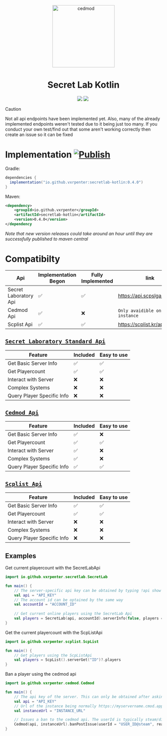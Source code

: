 <div align="center">
  <img src="https://www.giantbomb.com/a/uploads/scale_medium/35/359560/2960939-logo_stylized.png" width="200" height="200" alt="cedmod" title="cedmod"/>    
  <h1>Secret Lab Kotlin</h1>
  
  <a href="https://github.com/Vxrpenter/SecretLab-Kotlin/releases"><img src="https://img.shields.io/github/v/release/Vxrpenter/SecretLab-Kotlin?include_prereleases&logo=github&logoColor=black&logoSize=amg&labelColor=333834&sort=date&display_name=tag&style=for-the-badge&label=LATEST%20RELEASE&color=green"/></a>&nbsp;<a href="https://central.sonatype.com/artifact/io.github.vxrpenter/secretlab-kotlin"><img src="https://img.shields.io/maven-central/v/io.github.vxrpenter/secretlab-kotlin?style=for-the-badge&logo=apache&logoColor=red&logoSize=amg&labelColor=333834&color=red"/><a/>&nbsp;
</div>

> [!CAUTION]
> Not all api endpoints have been implemented yet.
> Also, many of the already implemented endpoints weren't tested due to it being just too many.
> If you conduct your own test/find out that some aren't working correctly then create an issue so it can be fixed

# Implementation [![Publish](https://github.com/Vxrpenter/SecretLab-Kotlin/actions/workflows/publish.yml/badge.svg)](https://github.com/Vxrpenter/SecretLab-Kotlin/actions/workflows/publish.yml)

Gradle:
```gradle
dependencies {
  implementation("io.github.vxrpenter:secretlab-kotlin:0.4.0")
}
```

Maven:
```xml
<dependency>
    <groupId>io.github.vxrpenter</groupId>
    <artifactId>secretlab-kotlin</artifactId>
    <version>0.4.0</version>
</dependency
```

_Note that new version releases could take around an hour until they are successfully published to maven central_

# Compatibilty

| Api                   | Implementation Begon | Fully Implemented  | link                         | Documentation Entry                                                                           |
|-----------------------|----------------------|--------------------|------------------------------|-----------------------------------------------------------------------------------------------|
| Secret Laboratory Api | :white_check_mark:   | :white_check_mark: | https://api.scpslgame.com/   | [existing entry](https://github.com/Vxrpenter/Cedmod-Api-Kotlin/wiki/SecretLab-Api-Endpoints) |
| Cedmod Api            | :white_check_mark:   | :x:                | `Only avaidible on instance` | [existing entry](https://github.com/Vxrpenter/Cedmod-Api-Kotlin/wiki/Cedmod-Api-Endpoints)    |
| Scplist Api           | :white_check_mark:   | :white_check_mark: | https://scplist.kr/api       | [existing entry](https://github.com/Vxrpenter/Cedmod-Api-Kotlin/wiki/Scplist-Api-Endpoints)   |

## [`Secret Laboratory Standard Api`](https://github.com/Vxrpenter/Cedmod-Api-Kotlin/wiki/SecretLab-Api-Endpoints)
| Feature                    | Included           | Easy to use        |
|----------------------------|--------------------|--------------------|
| Get Basic Server Info      | :white_check_mark: | :white_check_mark: |
| Get Playercount            | :white_check_mark: | :white_check_mark: |
| Interact with Server       | :x:                | :x:                |
| Complex Systems            | :x:                | :x:                |
| Query Player Specific Info | :x:                | :x:                |

## [`Cedmod Api`](https://github.com/Vxrpenter/Cedmod-Api-Kotlin/wiki/Cedmod-Api-Endpoints)
| Feature                    | Included           | Easy to use        |
|----------------------------|--------------------|--------------------|
| Get Basic Server Info      | :white_check_mark: | :x: |
| Get Playercount            | :white_check_mark: | :white_check_mark: |
| Interact with Server       | :white_check_mark: | :x:                |
| Complex Systems            | :white_check_mark: | :x:                |
| Query Player Specific Info | :white_check_mark: | :white_check_mark: |


## [`Scplist Api`](https://github.com/Vxrpenter/Cedmod-Api-Kotlin/wiki/Scplist-Api-Endpoints)
| Feature                    | Included           | Easy to use        |
|----------------------------|--------------------|--------------------|
| Get Basic Server Info      | :white_check_mark: | :white_check_mark: |
| Get Playercount            | :white_check_mark: | :white_check_mark: |
| Interact with Server       | :x:                | :x:                |
| Complex Systems            | :x:                | :x:                |
| Query Player Specific Info | :x:                | :x:                |

## Examples

Get current playercount with the SecretLabApi
```kotlin
import io.github.vxrpenter.secretlab.SecretLab

fun main() {
    // The server-specific api key can be obtained by typing !api show into the server console
    val api = "API_KEY"
    // The account id can be optained by the same way
    val accountId = "ACCOUNT_ID"
    
    // Get current online players using the SecretLab Api
    val players = SecretLab(api, accountId).serverInfo(false, players = true)?.servers?.get(0)?.players
}
```

Get the current playercount with the ScpListApi
```kotlin
import io.github.vxrpenter.scplist.ScpList

fun main() {
    // Get players using the ScpListApi
    val players = ScpList().serverGet("ID")?.players
}
```

Ban a player using the cedmod api
```kotlin
import io.github.vxrpenter.cedmod.Cedmod

fun main() {
    // The api key of the server. This can only be obtained after asking cedmod staff to active it for the specific instance
    val api = "API_KEY"
    // Url of the instance being normally https://myservername.cmod.app
    val instanceUrl = "INSTANCE_URL"

    // Issues a ban to the cedmod api. The userId is typically steam/discord id with @steam or @discord attached.
    Cedmod(api, instanceUrl).banPostIssue(userId = "USER_ID@steam", reason = "REASON", duration = 1, appealable = true, banlists = listOf(1111))
}
```
